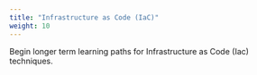 ```yaml
---
title: "Infrastructure as Code (IaC)"
weight: 10
---
```


Begin longer term learning paths for Infrastructure as Code (Iac) techniques.
